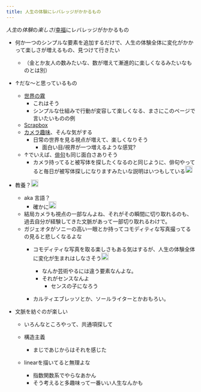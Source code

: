 ```yaml
---
title: 人生の体験にレバレッジがかかるもの
---
```


*人生*の*体験*の*楽しさ*/[幸福](%E5%B9%B8%E7%A6%8F.md)にレバレッジがかかるもの

* 何か一つのシンプルな要素を追加するだけで、人生の体験全体に変化がかかって楽しさが増えるもの、見つけて行きたい
  
  * （金とか友人の数みたいな、数が増えて漸進的に楽しくなるみたいなものとは別）
* ↑だな〜と思っているもの
  
  * [世界の霧](%E4%B8%96%E7%95%8C%E3%81%AE%E9%9C%A7.md)
    * これはそう
    * シンプルな仕組みで行動が変容して楽しくなる、まさにこのページで言いたいものの例
  * [Scrapbox](Scrapbox.md)
  * [カメラ趣味](%E3%82%AB%E3%83%A1%E3%83%A9%E8%B6%A3%E5%91%B3.md)、そんな気がする
    * 日常の世界を見る視点が増えて、楽しくなりそう
      * 面白い目/視界が一つ増えるような感覚?
  * ↑でいえば、[俳句](%E4%BF%B3%E5%8F%A5.md)も同じ面白さありそう
    * カメラ持ってると被写体を探したくなるのと同じように、俳句やってると毎日が被写体探しになりますみたいな説明はいつもしている<img src='https://scrapbox.io/api/pages/blu3mo-public/rickshinmi/icon' alt='rickshinmi.icon' height="19.5"/>
* 教養？<img src='https://scrapbox.io/api/pages/blu3mo-public/tkgshn/icon' alt='tkgshn.icon' height="19.5"/>
  
  * aka 言語？
    * 確かに<img src='https://scrapbox.io/api/pages/blu3mo-public/blu3mo/icon' alt='blu3mo.icon' height="19.5"/>
  * 結局カメラも視点の一部なんよね、それがその瞬間に切り取れるのも、過去自分が経験してきた文脈があって一部切り取れるわけで。
  * ガジェオタがソニーの高い一眼とか持ってコモディティな写真撮ってるの見ると悲しくなるよな
    * コモディティな写真を取る楽しさもある気はするが、人生の体験全体に変化が生まれはしなさそう<img src='https://scrapbox.io/api/pages/blu3mo-public/blu3mo/icon' alt='blu3mo.icon' height="19.5"/>

      * なんか芸術やるには違う要素なんよな。
      * それがセンスなんよ
        * センスの子になろう
    * カルティエブレッソとか、ソールライターとかおもろい。
* 文脈を紡ぐのが楽しい
  
  * いろんなところやって、共通項探して
  
  * 構造主義
    
    * まじであじからはそれを感じた
  * linearを描いてると無理よな
    
    * 指数関数系でやらなあかん
    * そう考えると多趣味って一番いい人生なんかも
